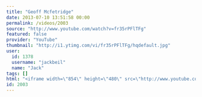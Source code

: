 ```yaml
---
title: "Geoff Mcfetridge"
date: 2013-07-10 13:51:58 00:00
permalink: /videos/2003
source: "http://www.youtube.com/watch?v=fr35rPFlTFg"
featured: false
provider: "YouTube"
thumbnail: "http://i1.ytimg.com/vi/fr35rPFlTFg/hqdefault.jpg"
user:
  id: 1378
  username: "jackbeil"
  name: "Jack"
tags: []
html: "<iframe width=\"854\" height=\"480\" src=\"http://www.youtube.com/embed/fr35rPFlTFg?wmode=transparent&feature=oembed\" frameborder=\"0\" allowfullscreen></iframe>"
id: 2003
---
```


